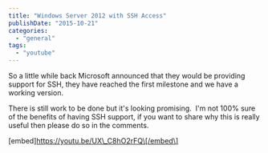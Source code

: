 ```yaml
---
title: "Windows Server 2012 with SSH Access"
publishDate: "2015-10-21"
categories: 
  - "general"
tags: 
  - "youtube"
---
```


So a little while back Microsoft announced that they would be providing support for SSH, they have reached the first milestone and we have a working version.

There is still work to be done but it's looking promising.  I'm not 100% sure of the benefits of having SSH support, if you want to share why this is really useful then please do so in the comments.

\[embed\]https://youtu.be/UX\_C8hO2rFQ\[/embed\]
